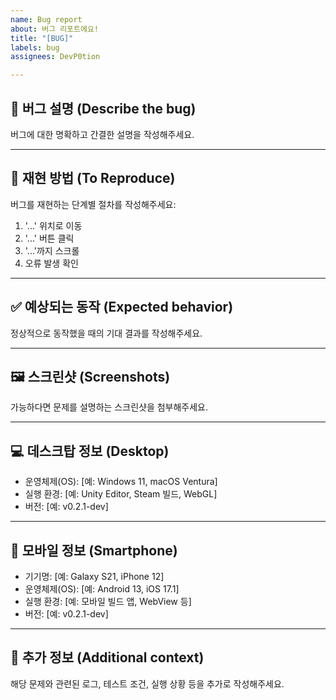 ```yaml
---
name: Bug report
about: 버그 리포트에요!
title: "[BUG]"
labels: bug
assignees: DevP0tion

---
```


## 🐞 버그 설명 (Describe the bug)
버그에 대한 명확하고 간결한 설명을 작성해주세요.

---

## 🔁 재현 방법 (To Reproduce)
버그를 재현하는 단계별 절차를 작성해주세요:
1. '...' 위치로 이동
2. '...' 버튼 클릭
3. '...'까지 스크롤
4. 오류 발생 확인

---

## ✅ 예상되는 동작 (Expected behavior)
정상적으로 동작했을 때의 기대 결과를 작성해주세요.

---

## 🖼️ 스크린샷 (Screenshots)
가능하다면 문제를 설명하는 스크린샷을 첨부해주세요.

---

## 💻 데스크탑 정보 (Desktop)
- 운영체제(OS): [예: Windows 11, macOS Ventura]
- 실행 환경: [예: Unity Editor, Steam 빌드, WebGL]
- 버전: [예: v0.2.1-dev]

---

## 📱 모바일 정보 (Smartphone)
- 기기명: [예: Galaxy S21, iPhone 12]
- 운영체제(OS): [예: Android 13, iOS 17.1]
- 실행 환경: [예: 모바일 빌드 앱, WebView 등]
- 버전: [예: v0.2.1-dev]

---

## 🧩 추가 정보 (Additional context)
해당 문제와 관련된 로그, 테스트 조건, 실행 상황 등을 추가로 작성해주세요.
